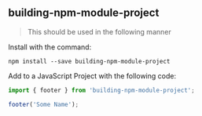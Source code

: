 ## building-npm-module-project

> This should be used in the following manner

Install with the command:

```
npm install --save building-npm-module-project
```

Add to a JavaScript Project with the following code:

```javascript
import { footer } from 'building-npm-module-project';

footer('Some Name');
```